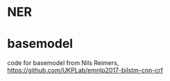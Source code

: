 # NER

# basemodel

code for basemodel from Nils Reimers, https://github.com/UKPLab/emnlp2017-bilstm-cnn-crf